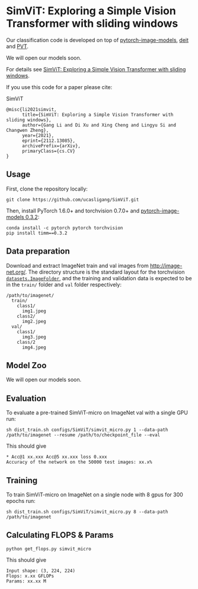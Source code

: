 # SimViT: Exploring a Simple Vision Transformer with sliding windows

Our classification code is developed on top of [pytorch-image-models](https://github.com/rwightman/pytorch-image-models), [deit](https://github.com/facebookresearch/deit) and [PVT](https://github.com/whai362/PVT).

We will open our models soon.

For details see [SimViT: Exploring a Simple Vision Transformer with sliding windows](https://arxiv.org/pdf/2112.13085.pdf). 

If you use this code for a paper please cite:


SimViT
```
@misc{li2021simvit,
      title={SimViT: Exploring a Simple Vision Transformer with sliding windows}, 
      author={Gang Li and Di Xu and Xing Cheng and Lingyu Si and Changwen Zheng},
      year={2021},
      eprint={2112.13085},
      archivePrefix={arXiv},
      primaryClass={cs.CV}
}
```


## Usage

First, clone the repository locally:
```
git clone https://github.com/ucasligang/SimViT.git
```
Then, install PyTorch 1.6.0+ and torchvision 0.7.0+ and [pytorch-image-models 0.3.2](https://github.com/rwightman/pytorch-image-models):

```
conda install -c pytorch pytorch torchvision
pip install timm==0.3.2
```

## Data preparation

Download and extract ImageNet train and val images from http://image-net.org/.
The directory structure is the standard layout for the torchvision [`datasets.ImageFolder`](https://pytorch.org/docs/stable/torchvision/datasets.html#imagefolder), and the training and validation data is expected to be in the `train/` folder and `val` folder respectively:

```
/path/to/imagenet/
  train/
    class1/
      img1.jpeg
    class2/
      img2.jpeg
  val/
    class1/
      img3.jpeg
    class/2
      img4.jpeg
```

## Model Zoo

We will open our models soon.

## Evaluation
To evaluate a pre-trained SimViT-micro on ImageNet val with a single GPU run:
```
sh dist_train.sh configs/SimViT/simvit_micro.py 1 --data-path /path/to/imagenet --resume /path/to/checkpoint_file --eval
```
This should give
```
* Acc@1 xx.xxx Acc@5 xx.xxx loss 0.xxx
Accuracy of the network on the 50000 test images: xx.x%
```

## Training
To train SimViT-micro on ImageNet on a single node with 8 gpus for 300 epochs run:

```
sh dist_train.sh configs/SimViT/simvit_micro.py 8 --data-path /path/to/imagenet
```

## Calculating FLOPS & Params

```
python get_flops.py simvit_micro
```
This should give
```
Input shape: (3, 224, 224)
Flops: x.xx GFLOPs
Params: xx.xx M
```

